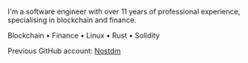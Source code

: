 I'm a software engineer with over 11 years of professional experience, specialising in blockchain and finance.

Blockchain • Finance • Linux • Rust • Solidity

Previous GitHub account: [Nostdm](https://github.com/nostdm)
